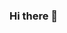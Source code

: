 ### Hi there 👋

<!--
My name is Adriaan and I'm a Software Development student at CTU Training Solutions

- 🔭 I’m currently working on Bug Tracking Software and am going to post my progress.
- 🌱 I’m currently learning Java, C#, HTML & CSS, Javascript and Python.
- 📫 How to reach me: LinkedIn - www.linkedin.com/in/adriaan-coetzee-712387271
-->
